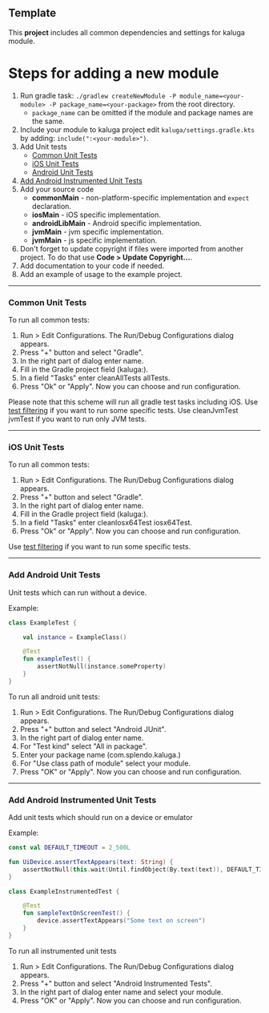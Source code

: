 ## Template
This **project** includes all common dependencies and settings for kaluga module.

# Steps for adding a new module
1. Run gradle task: `./gradlew createNewModule -P module_name=<your-module> -P package_name=<your-package>` from the root directory.
   * `package_name` can be omitted if the module and package names are the same.
1. Include your module to kaluga project edit `kaluga/settings.gradle.kts` by adding: `include(":<your-module>")`.
1. Add Unit tests
    * [Common Unit Tests](#commonTests)
    * [iOS Unit Tests](#iosTests)
    * [Android Unit Tests](#androidLibTests)
1. [Add Android Instrumented Unit Tests](#instrumentedUnitTests)
1. Add your source code
    * <a name="commonMain-sources"></a>**commonMain** - non-platform-specific implementation and `expect` declaration.
    * <a name="iosMain-sources"></a>**iosMain** - iOS specific implementation.
    * <a name="androidLibMain-sources"></a>**androidLibMain** - Android specific implementation.
    * <a name="jvmMain-sources"></a>**jvmMain** - jvm specific implementation.
    * <a name="jsMain-sources"></a>**jvmMain** - js specific implementation.
1. Don't forget to update copyright if files were imported from another project. To do that use **Code > Update Copyright...**.
1. Add documentation to your code if needed.
1. Add an example of usage to the example project.

---

### <a name="commonTests"></a> Common Unit Tests

To run all common tests:
1. Run > Edit Configurations. The Run/Debug Configurations dialog appears.
1. Press "+" button and select "Gradle".
1. In the right part of dialog enter name.
1. Fill in the Gradle project field (kaluga:<your-module>).
1. In a field "Tasks" enter cleanAllTests allTests.
1. Press "Ok" or "Apply". Now you can choose and run configuration.

Please note that this scheme will run all gradle test tasks including iOS. Use [test filtering](https://docs.gradle.org/current/userguide/java_testing.html#test_filtering) if you want to run some specific tests.
Use cleanJvmTest jvmTest if you want to run only JVM tests.

----

### <a name="iosTests"></a> iOS Unit Tests

To run all common tests:
1. Run > Edit Configurations. The Run/Debug Configurations dialog appears.
1. Press "+" button and select "Gradle".
1. In the right part of dialog enter name.
1. Fill in the Gradle project field (kaluga:<your module>).
1. In a field "Tasks" enter cleanIosx64Test iosx64Test.
1. Press "Ok" or "Apply". Now you can choose and run configuration.

Use [test filtering](https://docs.gradle.org/current/userguide/java_testing.html#test_filtering) if you want to run some specific tests.

----

### <a name="androidLibTests"></a> Add Android Unit Tests

Unit tests which can run without a device.

Example:

```kotlin
class ExampleTest {

    val instance = ExampleClass()

    @Test
    fun exampleTest() {
        assertNotNull(instance.someProperty)
    }
}
```

To run all android unit tests:
1. Run > Edit Configurations. The Run/Debug Configurations dialog appears.
1. Press "+" button and select "Android JUnit".
1. In the right part of dialog enter name.
1. For "Test kind" select "All in package".
1. Enter your package name (com.splendo.kaluga.<your-module>)
1. For "Use class path of module" select your module.
1. Press "OK" or "Apply". Now you can choose and run configuration.

----

### <a name="instrumentedUnitTests"></a> Add Android Instrumented Unit Tests

Add unit tests which should run on a device or emulator

Example:

```kotlin
const val DEFAULT_TIMEOUT = 2_500L

fun UiDevice.assertTextAppears(text: String) {
    assertNotNull(this.wait(Until.findObject(By.text(text)), DEFAULT_TIMEOUT))
}

class ExampleInstrumentedTest {

    @Test
    fun sampleTextOnScreenTest() {
        device.assertTextAppears("Some text on screen")
    }
}

```

To run all instrumented unit tests
1. Run > Edit Configurations. The Run/Debug Configurations dialog appears.
1. Press "+" button and select "Android Instrumented Tests".
1. In the right part of dialog enter name and select your module.
1. Press "OK" or "Apply". Now you can choose and run configuration.
